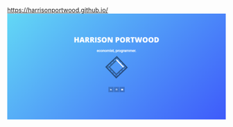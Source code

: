 https://harrisonportwood.github.io/
![What my website looks like.](https://raw.githubusercontent.com/HarrisonPortwood/HarrisonPortwood.github.io/master/website.png)

